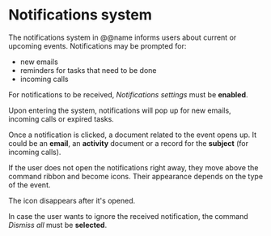 # Notifications system 

The notifications system in @@name informs users about current or upcoming events. Notifications may be prompted for:
- new emails
- reminders for tasks that need to be done
- incoming calls

For notifications to be received, *Notifications settings* must be **enabled**.

Upon entering the system, notifications will pop up for new emails, incoming calls or expired tasks.

Once a notification is clicked, a document related to the event opens up. It could be an **email**, an **activity** document or a record for the **subject** (for incoming calls).

If the user does not open the notifications right away, they move above the command ribbon and become icons. Their appearance depends on the type of the event. 

The icon disappears after it's opened.

In case the user wants to ignore the received notification, the command *Dismiss all* must be **selected**.


